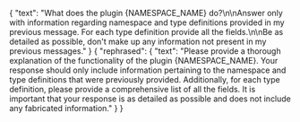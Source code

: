 {
  "text": "What does the plugin {NAMESPACE_NAME} do?\n\nAnswer only with information regarding namespace and type definitions provided in my previous message. For each type definition provide all the fields.\n\nBe as detailed as possible, don't make up any information not present in my previous messages."
}
{
  "rephrased": {
    "text": "Please provide a thorough explanation of the functionality of the plugin {NAMESPACE_NAME}. Your response should only include information pertaining to the namespace and type definitions that were previously provided. Additionally, for each type definition, please provide a comprehensive list of all the fields. It is important that your response is as detailed as possible and does not include any fabricated information."
  }
}
